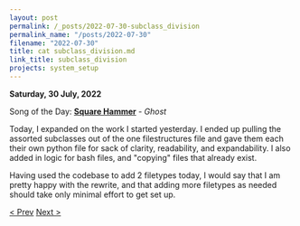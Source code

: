```yaml
---
layout: post
permalink: /_posts/2022-07-30-subclass_division
permalink_name: "/posts/2022-07-30"
filename: "2022-07-30"
title: cat subclass_division.md
link_title: subclass_division
projects: system_setup
---
```

**Saturday, 30 July, 2022**

Song of the Day: [**Square Hammer**](https://youtu.be/VqoyKzgkqR4) - *Ghost*

Today, I expanded on the work I started yesterday. I ended up pulling the assorted subclasses out of the one filestructures file and gave them each their own python file for sack of clarity, readability, and expandability. I also added in logic for bash files, and "copying" files that already exist.

Having used the codebase to add 2 filetypes today, I would say that I am pretty happy with the rewrite, and that adding more filetypes as needed should take only minimal effort to get set up.

[< Prev](/_posts/2022-07-29-factory_rework)    [Next >](/_posts/2022-08-01-jsc_day_35)
